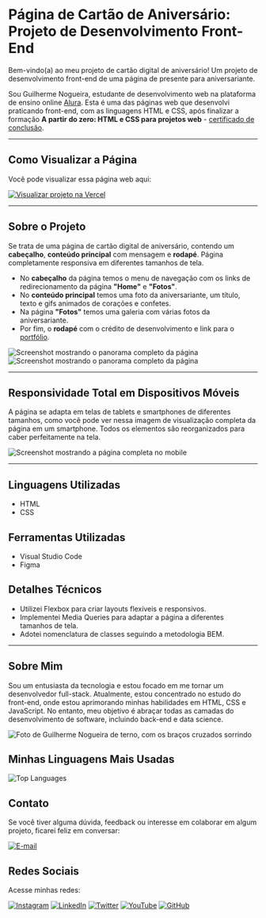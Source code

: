 # Página de Cartão de Aniversário: Projeto de Desenvolvimento Front-End
Bem-vindo(a) ao meu projeto de cartão digital de aniversário! Um projeto de desenvolvimento front-end de uma página de presente para aniversariante.

Sou Guilherme Nogueira, estudante de desenvolvimento web na plataforma de ensino online [Alura](https://www.alura.com.br/). Esta é uma das páginas web que desenvolvi praticando front-end, com as linguagens HTML e CSS, após finalizar a formação **A partir do zero: HTML e CSS para projetos web** - [certificado de conclusão](https://cursos.alura.com.br/degree/certificate/d45ed1ca-481e-406e-b20a-852039d6efbb?lang=pt_BR).

---

## Como Visualizar a Página

Você pode visualizar essa página web aqui: 

[![Visualizar projeto na Vercel](https://img.shields.io/badge/Vercel%20Cloud-Visualizar%20a%20página-blue?style=flat-square&logo=vercel&logoColor=white&link=https://aniversario-angelle.vercel.app/)](https://aniversario-angelle.vercel.app/)

---

## Sobre o Projeto

Se trata de uma página de cartão digital de aniversário, contendo um **cabeçalho**, **conteúdo principal** com mensagem e **rodapé**. Página completamente responsiva em diferentes tamanhos de tela.

* No **cabeçalho** da página temos o menu de navegação com os links de redirecionamento da página **"Home"** e **"Fotos"**.
* No **conteúdo principal** temos uma foto da aniversariante, um título, texto e gifs animados de corações e confetes.
* Na página **"Fotos"** temos uma galeria com várias fotos da aniversariante.
* Por fim, o **rodapé** com o crédito de desenvolvimento e link para o [portfólio](https://portfolio-seven-taupe-51.vercel.app/).

<img src="./img/readme/screencapture-aniversario-angelle-vercel-app-index-html-2023-08-26-04_15_18.png" alt="Screenshot mostrando o panorama completo da página">
<img src="./img/readme/screencapture-aniversario-angelle-vercel-app-fotos-html-2023-08-26-04_17_35.png" alt="Screenshot mostrando o panorama completo da página">

---

## Responsividade Total em Dispositivos Móveis

A página se adapta em telas de tablets e smartphones de diferentes tamanhos, como você pode ver nessa imagem de visualização completa da página em um smartphone. Todos os elementos são reorganizados para caber perfeitamente na tela.

<img src="./img/readme/screencapture-aniversario-angelle-vercel-app-index-html-2023-08-26-05_16_22.png" alt="Screenshot mostrando a página completa no mobile">

---

## Linguagens Utilizadas

* HTML
* CSS

## Ferramentas Utilizadas

* Visual Studio Code
* Figma

## Detalhes Técnicos

- Utilizei Flexbox para criar layouts flexíveis e responsivos.
- Implementei Media Queries para adaptar a página a diferentes tamanhos de tela.
- Adotei nomenclatura de classes seguindo a metodologia BEM.

---

## Sobre Mim

Sou um entusiasta da tecnologia e estou focado em me tornar um desenvolvedor full-stack. Atualmente, estou concentrado no estudo do front-end, 
onde estou aprimorando minhas habilidades em HTML, CSS e JavaScript. No entanto, meu objetivo é abraçar todas as camadas do desenvolvimento de 
software, incluindo back-end e data science.

<img src="./img/readme/Perfil-Gui.png" alt="Foto de Guilherme Nogueira de terno, com os braços cruzados sorrindo">

## Minhas Linguagens Mais Usadas

![Top Languages](https://github-readme-stats.vercel.app/api/top-langs/?username=guinogueira2202&layout=compact)

## Contato

Se você tiver alguma dúvida, feedback ou interesse em colaborar em algum projeto, ficarei feliz em conversar: 

[![E-mail](https://img.shields.io/badge/Contato%20via%20E--mail-guinogueira2202%40hotmail.com-blue)](mailto:guinogueira2202@hotmail.com)

## Redes Sociais 
Acesse minhas redes:

[![Instagram](https://img.shields.io/badge/Instagram-guinogueira2202-purple)](https://www.instagram.com/guinogueira2202/) [![LinkedIn](https://img.shields.io/badge/LinkedIn-guinogueira2202-blue)](https://www.linkedin.com/in/guinogueira2202/) [![Twitter](https://img.shields.io/badge/Twitter-guinogueira2202-lightblue)](https://twitter.com/guinogueira2202) [![YouTube](https://img.shields.io/badge/YouTube-guinogueira2202-red)](https://www.youtube.com/channel/UCEfL_pp3h8Ul-LIL1C4o34w) [![GitHub](https://img.shields.io/badge/GitHub-guinogueira2202-darkgreen)](https://github.com/guinogueira2202)
